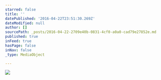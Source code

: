 ```yaml
---
starred: false
title: ''
datePublished: '2016-04-22T23:51:30.269Z'
dateModified: null
author: []
sourcePath: _posts/2016-04-22-2709e40b-0831-4cf0-a0a0-cad79e27852e.md
published: true
inFeed: true
hasPage: false
inNav: false
_type: MediaObject

---
```

![](https://the-grid-user-content.s3-us-west-2.amazonaws.com/217e44b1-3d0f-4ead-8f64-4e22cc5122cf.jpg)